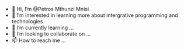 - 👋 Hi, I’m @Petros Mthunzi Mnisi
- 👀 I’m interested in learning more about intergrative programming and technologies
- 🌱 I’m currently learning ...
- 💞️ I’m looking to collaborate on ...
- 📫 How to reach me ...

<!---
Petros22915/Petros22915 is a ✨ special ✨ repository because its `README.md` (this file) appears on your GitHub profile.
You can click the Preview link to take a look at your changes.
--->
